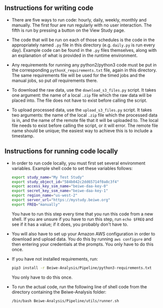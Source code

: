 ## Instructions for writing code

*   There are five ways to run code: hourly, daily, weekly, monthly and manually. The first four are run regularly with no user interaction. The fifth is run by pressing a button on the View Study page.

*   The code that will be run on each of those schedules is the code in the appropriately named `.py` file in this directory (e.g. `daily.py` is run every day). Example code can be found in the `.py` files themselves, along with an explanation of what is provided in the runtime environment.

*   Any requirements for running any python2/python3 code must be put in the corresponding `pythonX_requirements.txt` file, again in this directory. The same requirements file will be used for the timed jobs and the manual jobs, so put *all* requirements there.

*   To download the raw data, use the `download_s3_files.py` script. It takes one argument: the name of a local `.zip` file which the raw data will be placed into. The file does not have to exist before calling the script.

*   To upload processed data, use the `upload_s3_files.py` script. It takes two arguments: the name of the local `.zip` file which the processed data is in, and the name of the remote file that it will be uploaded to. The local file needs to exist before calling the script, or it will error. The remote file name should be unique; the easiest way to achieve this is to include a timestamp.

## Instructions for running code locally

*   In order to run code locally, you must first set several environment variables. Example shell code to set these variables follows:
    ```bash
    export study_name="My Test Study"
    export study_object_id="584b042c2dd65714f0a8c3f4"
    export access_key_ssm_name="beiwe-daa-key-0"
    export secret_key_ssm_name="beiwe-daa-key-1"
    export region_name="us-west-2"
    export server_url="https://mystudy.beiwe.org"
    export FREQ="manually"
    ```
    You have to run this step every time that you run this code from a new shell. If you are unsure if you have to run this step, run `echo $FREQ` and see if it has a value; if it does, you probably don't have to.

*   You will also have to set up your Amazon AWS configuration in order to download and upload data. You do this by running `aws configure` and then entering your credentials at the prompts. You only have to do this once.

*   If you have not installed requirements, run:
    ```bash
    pip3 install -r Beiwe-Analysis/Pipeline/python3-requirements.txt
    ```
     You only have to do this once.

*   To run the actual code, run the following line of shell code from the directory containing the Beiwe-Analysis folder:
    ```bash
    /bin/bash Beiwe-Analysis/Pipeline/utils/runner.sh
    ```
